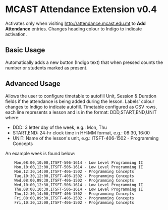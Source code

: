 # MCAST Attendance Extension v0.4

Activates only when visiting http://attendance.mcast.edu.mt to **Add Attendance** entries. Changes heading colour to Indigo to indicate activation.

## Basic Usage
Automatically adds a new button (Indigo text) that when pressed counts the number or students marked as present.

## Advanced Usage
Allows the user to configure timetable to autofill Unit, Session & Duration fields if the attendance is being added during the lesson. Labels' colour changes to Indigo to indicate autofill. Timetable configured as CSV rows, each line represents a lesson and is in the format: DDD,START,END,UNIT where:

* DDD: 3 letter day of the week, e.g.: Mon, Thu
* START,END: 24-hr clock time in HH:MM format, e.g.: 08:30, 16:00
* UNIT: Name of the lesson's unit, e.g.: ITSFT-406-1502 - Programming Concepts

An example week is found below:
```csv
    Mon,08:00,10:00,ITSFT-506-1614 - Low Level Programming II
    Mon,10:00,12:00,ITSFT-506-1614 - Low Level Programming II
    Mon,12:30,14:00,ITSFT-406-1502 - Programming Concepts
    Tue,10:30,12:00,ITSFT-406-1502 - Programming Concepts
    Wed,08:00,09:30,ITSFT-406-1502 - Programming Concepts
    Wed,10:00,12:30,ITSFT-506-1614 - Low Level Programming II
    Thu,08:00,10:30,ITSFT-506-1614 - Low Level Programming II
    Thu,12:30,14:00,ITSFT-406-1502 - Programming Concepts
    Fri,08:00,09:30,ITSFT-406-1502 - Programming Concepts
    Fri,10:30,12:00,ITSFT-406-1502 - Programming Concepts
```

